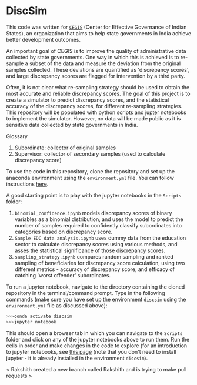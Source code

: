 # DiscSim

This code was written for [`CEGIS`](https://www.cegis.org/) (Center for Effective Governance of Indian States), an organization that aims to help state governments in India achieve better development outcomes. 

An important goal of CEGIS is to improve the quality of administrative data collected by state governments. One way in which this is achieved is to re-sample a subset of the data and measure the deviation from the original samples collected. These deviations are quantified as 'discrepancy scores', and large discrepancy scores are flagged for intervention by a third party.

Often, it is not clear what re-sampling strategy should be used to obtain the most accurate and reliable discrepancy scores. The goal of this project is to create a simulator to predict discrepancy scores, and the statistical accuracy of the discrepancy scores, for different re-sampling strategies. This repository will be populated with python scripts and jupter notebooks to implement the simulator. However, no data will be made public as it is sensitive data collected by state governments in India.

Glossary
1. Subordinate: collector of original samples
2. Supervisor: collector of secondary samples (used to calculate discrepancy score)

To use the code in this repository, clone the repository and set up the anaconda environment using the `environment.yml` file. You can follow instructions [here](https://conda.io/projects/conda/en/latest/user-guide/tasks/manage-environments.html#creating-an-environment-from-an-environment-yml-file:~:text=%2D%2Dhelp.-,Creating%20an%20environment%20from%20an%20environment.yml%20file,-%EF%83%81).

A good starting point is to play with the jupyter notebooks in the `Scripts` folder:
1. `binomial_confidence.ipynb` models discrepancy scores of binary variables as a binomial distribution, and uses the model to predict the number of samples required to confidently classify subordinates into categories based on discrepancy score.
2. `Sample EDC data analysis.ipynb` uses dummy data from the education sector to calculate discrepancy scores using various methods, and asses the statistical significance of those discrepancy scores.
3. `sampling_strategy.ipynb` compares random sampling and ranked sampling of beneficiaries for discrepancy score calculation, using two different metrics - accuracy of discrepancy score, and efficacy of catching 'worst offender' subordinates.

To run a jupyter notebook, navigate to the directory containing the cloned repository in the terminal/command prompt. Type in the following commands (make sure you have set up the environment `discsim` using the `environment.yml` file as discussed above):
```python
>>>conda activate discsim
>>>jupyter notebook
```
This should open a browser tab in which you can navigate to the `Scripts` folder and click on any of the jupyter notebooks above to run them. Run the cells in order and make changes in the code to explore (for an introduction to jupyter notebooks, see [this page](https://realpython.com/jupyter-notebook-introduction/) (note that you don't need to install jupyter - it is already installed in the environment `discsim`).

< Rakshith created a new branch called Rakshith and is trying to make pull requests > 
